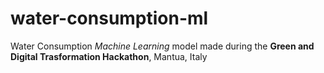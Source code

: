 # water-consumption-ml

Water Consumption *Machine Learning* model made during the **Green and Digital Trasformation Hackathon**, Mantua, Italy
